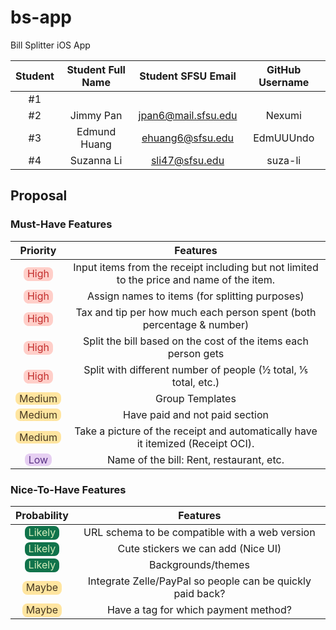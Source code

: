 # bs-app
Bill Splitter iOS App

|   Student    | Student Full Name |   Student SFSU Email   | GitHub Username |
| :----------: | :---------------: | :--------------------: | :-------------: |
|      #1      |                   |                        |                 |
|      #2      |     Jimmy Pan     |   jpan6@mail.sfsu.edu  |     Nexumi      |
|      #3      |    Edmund Huang   |     ehuang6@sfsu.edu   |    EdmUUUndo    |
|      #4      |     Suzanna Li    |      sli47@sfsu.edu    |     suza-li     |


## Proposal

### Must-Have Features

| Priority | Features |
| :------: | :------: |
| <span style="border-radius: 8px; background: #FFCFC9; color: #C22E2D; padding: 0px 6px 2px 6px;">High</span> | Input items from the receipt including but not limited to the price and name of the item. |
| <span style="border-radius: 8px; background: #FFCFC9; color: #C22E2D; padding: 0px 6px 2px 6px;">High</span> | Assign names to items (for splitting purposes) |
| <span style="border-radius: 8px; background: #FFCFC9; color: #C22E2D; padding: 0px 6px 2px 6px;">High</span> | Tax and tip per how much each person spent (both percentage & number) |
| <span style="border-radius: 8px; background: #FFCFC9; color: #C22E2D; padding: 0px 6px 2px 6px;">High</span> | Split the bill based on the cost of the items each person gets |
| <span style="border-radius: 8px; background: #FFCFC9; color: #C22E2D; padding: 0px 6px 2px 6px;">High</span> | Split with different number of people (½ total, ⅕ total, etc.) |
| <span style="border-radius: 8px; background: #FFE5A0; color: #473821; padding: 0px 6px;">Medium</span> | Group Templates |
| <span style="border-radius: 8px; background: #FFE5A0; color: #473821; padding: 0px 6px;">Medium</span> | Have paid and not paid section |
| <span style="border-radius: 8px; background: #FFE5A0; color: #473821; padding: 0px 6px;">Medium</span> | Take a picture of the receipt and automatically have it itemized (Receipt OCI). |
| <span style="border-radius: 8px; background: #E6CFF2; color: #5A3286; padding: 0px 6px;">Low</span> | Name of the bill: Rent, restaurant, etc. |

### Nice-To-Have Features

| Probability | Features |
| :---------: | :------: |
| <span style="border-radius: 8px; background: #11734B; color: #D4EDBC; padding: 0px 6px 2px 6px;">Likely</span> | URL schema to be compatible with a web version |
| <span style="border-radius: 8px; background: #11734B; color: #D4EDBC; padding: 0px 6px 2px 6px;">Likely</span> | Cute stickers we can add (Nice UI) |
| <span style="border-radius: 8px; background: #11734B; color: #D4EDBC; padding: 0px 6px 2px 6px;">Likely</span> | Backgrounds/themes |
| <span style="border-radius: 8px; background: #FFE5A0; color: #473821; padding: 0px 6px 2px 6px;">Maybe</span> | Integrate Zelle/PayPal so people can be quickly paid back?  |
| <span style="border-radius: 8px; background: #FFE5A0; color: #473821; padding: 0px 6px 2px 6px;">Maybe</span> | Have a tag for which payment method? |